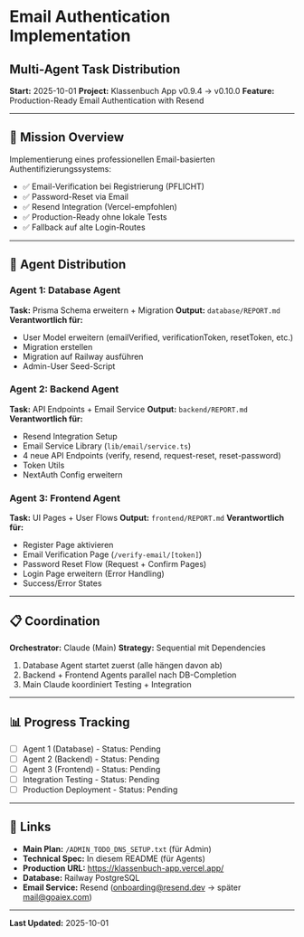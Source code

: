 # Email Authentication Implementation
## Multi-Agent Task Distribution

**Start:** 2025-10-01
**Project:** Klassenbuch App v0.9.4 → v0.10.0
**Feature:** Production-Ready Email Authentication with Resend

---

## 🎯 Mission Overview

Implementierung eines professionellen Email-basierten Authentifizierungssystems:
- ✅ Email-Verification bei Registrierung (PFLICHT)
- ✅ Password-Reset via Email
- ✅ Resend Integration (Vercel-empfohlen)
- ✅ Production-Ready ohne lokale Tests
- ✅ Fallback auf alte Login-Routes

---

## 🤖 Agent Distribution

### Agent 1: Database Agent
**Task:** Prisma Schema erweitern + Migration
**Output:** `database/REPORT.md`
**Verantwortlich für:**
- User Model erweitern (emailVerified, verificationToken, resetToken, etc.)
- Migration erstellen
- Migration auf Railway ausführen
- Admin-User Seed-Script

### Agent 2: Backend Agent
**Task:** API Endpoints + Email Service
**Output:** `backend/REPORT.md`
**Verantwortlich für:**
- Resend Integration Setup
- Email Service Library (`lib/email/service.ts`)
- 4 neue API Endpoints (verify, resend, request-reset, reset-password)
- Token Utils
- NextAuth Config erweitern

### Agent 3: Frontend Agent
**Task:** UI Pages + User Flows
**Output:** `frontend/REPORT.md`
**Verantwortlich für:**
- Register Page aktivieren
- Email Verification Page (`/verify-email/[token]`)
- Password Reset Flow (Request + Confirm Pages)
- Login Page erweitern (Error Handling)
- Success/Error States

---

## 📋 Coordination

**Orchestrator:** Claude (Main)
**Strategy:** Sequential mit Dependencies
1. Database Agent startet zuerst (alle hängen davon ab)
2. Backend + Frontend Agents parallel nach DB-Completion
3. Main Claude koordiniert Testing + Integration

---

## 📊 Progress Tracking

- [ ] Agent 1 (Database) - Status: Pending
- [ ] Agent 2 (Backend) - Status: Pending
- [ ] Agent 3 (Frontend) - Status: Pending
- [ ] Integration Testing - Status: Pending
- [ ] Production Deployment - Status: Pending

---

## 🔗 Links

- **Main Plan:** `/ADMIN_TODO_DNS_SETUP.txt` (für Admin)
- **Technical Spec:** In diesem README (für Agents)
- **Production URL:** https://klassenbuch-app.vercel.app/
- **Database:** Railway PostgreSQL
- **Email Service:** Resend (onboarding@resend.dev → später mail@goaiex.com)

---

**Last Updated:** 2025-10-01
